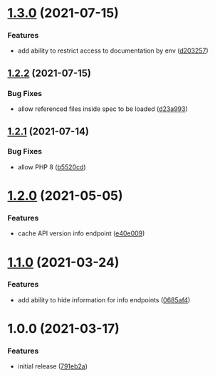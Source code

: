 # [1.3.0](https://github.com/chriha/laravel-api-documentation/compare/v1.2.2...v1.3.0) (2021-07-15)


### Features

* add ability to restrict access to documentation by env ([d203257](https://github.com/chriha/laravel-api-documentation/commit/d20325751dfb71019645d645ae405ae437d9d047))

## [1.2.2](https://github.com/chriha/laravel-api-documentation/compare/v1.2.1...v1.2.2) (2021-07-15)


### Bug Fixes

* allow referenced files inside spec to be loaded ([d23a993](https://github.com/chriha/laravel-api-documentation/commit/d23a9932e97e7bf2ef54b1c9e9c34420c19e3c4e))

## [1.2.1](https://github.com/chriha/laravel-api-documentation/compare/v1.2.0...v1.2.1) (2021-07-14)


### Bug Fixes

* allow PHP 8 ([b5520cd](https://github.com/chriha/laravel-api-documentation/commit/b5520cd31ef2bcbedc0dd22c3ca883b2bbc6ed24))

# [1.2.0](https://github.com/chriha/laravel-api-documentation/compare/v1.1.0...v1.2.0) (2021-05-05)


### Features

* cache API version info endpoint ([e40e009](https://github.com/chriha/laravel-api-documentation/commit/e40e0096c54a2665608dde443274f6ec1e160708))

# [1.1.0](https://github.com/chriha/laravel-api-documentation/compare/v1.0.0...v1.1.0) (2021-03-24)


### Features

* add ability to hide information for info endpoints ([0685af4](https://github.com/chriha/laravel-api-documentation/commit/0685af426a37112546ed65dafea6a246aff7ad41))

# 1.0.0 (2021-03-17)


### Features

* initial release ([791eb2a](https://github.com/chriha/laravel-api-documentation/commit/791eb2a98c4fb8a5d20ec0d372153818905d6228))
